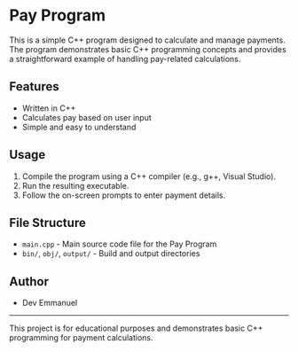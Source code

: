 # Pay Program

This is a simple C++ program designed to calculate and manage payments. The program demonstrates basic C++ programming concepts and provides a straightforward example of handling pay-related calculations.

## Features
- Written in C++
- Calculates pay based on user input
- Simple and easy to understand

## Usage
1. Compile the program using a C++ compiler (e.g., g++, Visual Studio).
2. Run the resulting executable.
3. Follow the on-screen prompts to enter payment details.

## File Structure
- `main.cpp` - Main source code file for the Pay Program
- `bin/`, `obj/`, `output/` - Build and output directories

## Author
- Dev Emmanuel

---
This project is for educational purposes and demonstrates basic C++ programming for payment calculations.